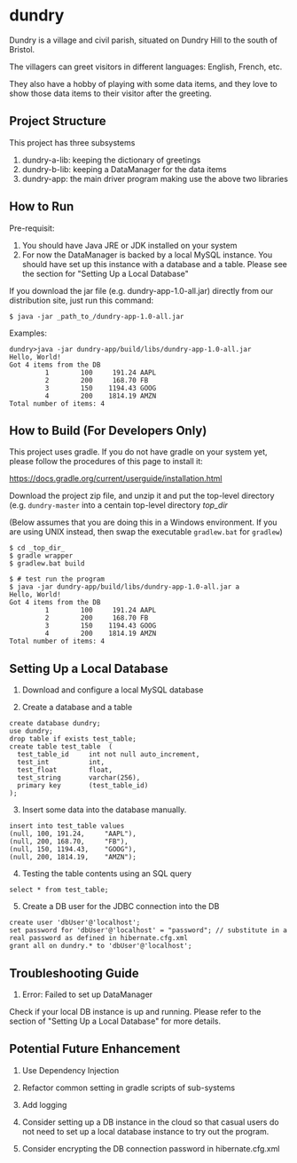 # dundry

Dundry is a village and civil parish, situated on Dundry Hill to the south of Bristol.

The villagers can greet visitors in different languages: English, French, etc.

They also have a hobby of playing with some data items, and they love to show those data items to their visitor after the greeting.

## Project Structure

This project has three subsystems

1. dundry-a-lib: keeping the dictionary of greetings 
2. dundry-b-lib: keeping a DataManager for the data items
3. dundry-app: the main driver program making use the above two libraries

## How to Run

Pre-requisit: 

1. You should have Java JRE or JDK installed on your system
2. For now the DataManager is backed by a local MySQL instance.  You should have set up this instance with a database and a table.  Please see the section for "Setting Up a Local Database"

If you download the jar file (e.g. dundry-app-1.0-all.jar) directly from our distribution site, just run this command:

```
$ java -jar _path_to_/dundry-app-1.0-all.jar 
```

Examples:
```
dundry>java -jar dundry-app/build/libs/dundry-app-1.0-all.jar
Hello, World!
Got 4 items from the DB
         1        100     191.24 AAPL
         2        200     168.70 FB
         3        150    1194.43 GOOG
         4        200    1814.19 AMZN
Total number of items: 4
```

## How to Build (For Developers Only)

This project uses gradle.  If you do not have gradle on your system yet, please 
follow the procedures of this page to install it:

  https://docs.gradle.org/current/userguide/installation.html

Download the project zip file, and unzip it and put the top-level directory (e.g. `dundry-master` into a centain top-level directory _top_dir_  

(Below assumes that you are doing this in a Windows environment.  If you are using UNIX instead, then swap the executable `gradlew.bat` for `gradlew`)

```
$ cd _top_dir_
$ gradle wrapper 
$ gradlew.bat build

$ # test run the program
$ java -jar dundry-app/build/libs/dundry-app-1.0-all.jar a
Hello, World!
Got 4 items from the DB
         1        100     191.24 AAPL
         2        200     168.70 FB
         3        150    1194.43 GOOG
         4        200    1814.19 AMZN
Total number of items: 4
```

## Setting Up a Local Database

1. Download and configure a local MySQL database

2. Create a database and a table
```
create database dundry;
use dundry;
drop table if exists test_table;
create table test_table  (
  test_table_id	 	int not null auto_increment,
  test_int	 		int,
  test_float	 	float,
  test_string 		varchar(256),
  primary key		(test_table_id)
);
```

3. Insert some data into the database manually.  

```
insert into test_table values 
(null, 100, 191.24, 	"AAPL"),
(null, 200, 168.70, 	"FB"),
(null, 150, 1194.43, 	"GOOG"),
(null, 200, 1814.19, 	"AMZN");
```

4. Testing the table contents using an SQL query

```
select * from test_table;
```

5. Create a DB user for the JDBC connection into the DB

```
create user 'dbUser'@'localhost';
set password for 'dbUser'@'localhost' = "password"; // substitute in a real password as defined in hibernate.cfg.xml
grant all on dundry.* to 'dbUser'@'localhost';
```

## Troubleshooting Guide

1. Error: Failed to set up DataManager

Check if your local DB instance is up and running.  Please refer to the section of "Setting Up a Local Database" for more details.

## Potential Future Enhancement

1. Use Dependency Injection

2. Refactor common setting in gradle scripts of sub-systems

3. Add logging 

4. Consider setting up a DB instance in the cloud so that casual users do not need to set up a local database instance to try out the program.

5. Consider encrypting the DB connection password in hibernate.cfg.xml

